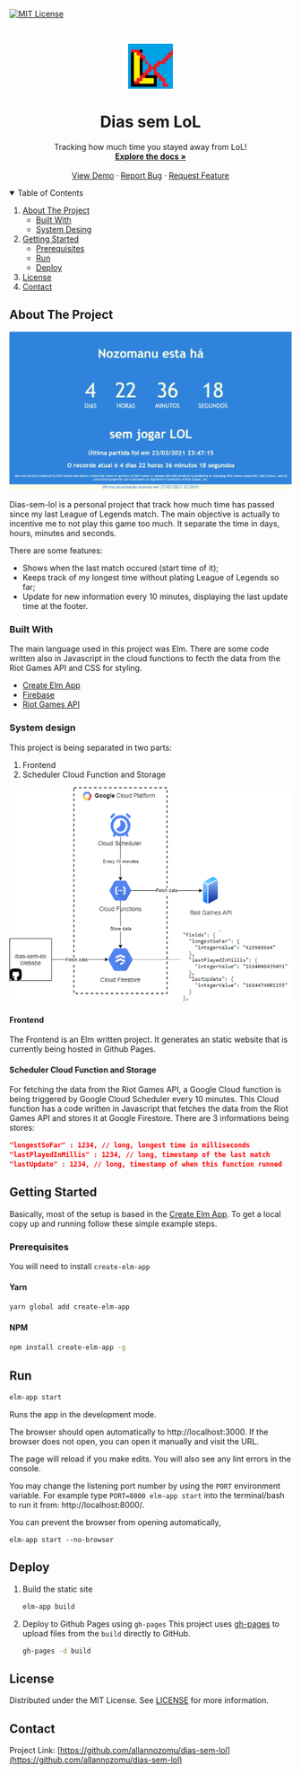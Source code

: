 <!--
This template is based on https://github.com/othneildrew/Best-README-Template
-->

[![MIT License][license-shield]][license-url]



<!-- PROJECT LOGO -->
<br />
<p align="center">
  <a href="https://github.com/allannozomu/dias-sem-lol">
    <img src="public/logo.png" alt="Logo" width="80" height="80">
  </a>

  <h1 align="center">Dias sem LoL</h1>

  <p align="center">
    Tracking how much time you stayed away from LoL!
    <br />
    <a href="https://github.com/allannozomu/dias-sem-lol"><strong>Explore the docs »</strong></a>
    <br />
    <br />
    <a href="https://allannozomu.github.io/dias-sem-lol/">View Demo</a>
    ·
    <a href="https://github.com/allannozomu/dias-sem-lol/issues">Report Bug</a>
    ·
    <a href="https://github.com/allannozomu/dias-sem-lol/issues">Request Feature</a>
  </p>
</p>



<!-- TABLE OF CONTENTS -->
<details open="open">
  <summary>Table of Contents</summary>
  <ol>
    <li>
      <a href="#about-the-project">About The Project</a>
      <ul>
        <li><a href="#built-with">Built With</a></li>
        <li><a href="#system-design">System Desing</a></li>
      </ul>
    </li>
    <li>
      <a href="#getting-started">Getting Started</a>
      <ul>
        <li><a href="#prerequisites">Prerequisites</a></li>
        <li><a href="#run">Run</a></li>
        <li><a href="#deploy">Deploy</a></li>
      </ul>
    </li>
    <li><a href="#license">License</a></li>
    <li><a href="#contact">Contact</a></li>
  </ol>
</details>



<!-- ABOUT THE PROJECT -->
## About The Project

[![Product Name Screen Shot][product-screenshot]](https://example.com)

Dias-sem-lol is a personal project that track how much time has passed since my last League of Legends match. The main objective is actually to incentive me to not play this game too much. It separate the time in days, hours, minutes and seconds.

There are some features:
* Shows when the last match occured (start time of it);
* Keeps track of my longest time without plating League of Legends so far;
* Update for new information every 10 minutes, displaying the last update time at the footer.

### Built With

The main language used in this project was Elm. There are some code written also in Javascript in the cloud functions to fecth the data from the Riot Games API and CSS for styling.
* [Create Elm App](https://github.com/halfzebra/create-elm-app)
* [Firebase](https://firebase.google.com/)
* [Riot Games API](https://developer.riotgames.com/)

### System design

This project is being separated in two parts:
1. Frontend
2. Scheduler Cloud Function and Storage

![Product Name Screen Shot][system-diagram]

#### Frontend

The Frontend is an Elm written project. It generates an static website that is currently being hosted in Github Pages.

#### Scheduler Cloud Function and Storage

For fetching the data from the Riot Games API, a Google Cloud function is being triggered by Google Cloud Scheduler every 10 minutes. 
This Cloud function has a code written in Javascript that fetches the data from the Riot Games API and stores it at Google Firestore.
There are 3 informations being stores:
```json
"longestSoFar" : 1234, // long, longest time in milliseconds
"lastPlayedInMillis" : 1234, // long, timestamp of the last match
"lastUpdate" : 1234, // long, timestamp of when this function runned
```

<!-- GETTING STARTED -->
## Getting Started

Basically, most of the setup is based in the [Create Elm App](https://github.com/halfzebra/create-elm-app/blob/master/template/README.md#elm-app-start).
To get a local copy up and running follow these simple example steps.

### Prerequisites

You will need to install `create-elm-app`

#### Yarn
```sh
yarn global add create-elm-app
```
#### NPM
```sh
npm install create-elm-app -g
```

## Run

```sh
elm-app start
```

Runs the app in the development mode.

The browser should open automatically to http://localhost:3000. If the browser does not open, you can open it manually and visit the URL.

The page will reload if you make edits. You will also see any lint errors in the console.

You may change the listening port number by using the `PORT` environment variable. For example type `PORT=8000 elm-app start` into the terminal/bash to run it from: http://localhost:8000/.

You can prevent the browser from opening automatically,

```
elm-app start --no-browser
```


## Deploy

1. Build the static site
   ``` sh
   elm-app build
   ```
2. Deploy to Github Pages using `gh-pages`
    This project uses [gh-pages](https://www.npmjs.com/package/gh-pages) to upload files from the `build` directly to GitHub.

    ```sh
    gh-pages -d build
    ```

<!-- LICENSE -->
## License

Distributed under the MIT License. See [LICENSE](https://raw.githubusercontent.com/AllanNozomu/dias-sem-lol/main/LICENSE) for more information.


<!-- CONTACT -->
## Contact

Project Link: [https://github.com/allannozomu/dias-sem-lol](https://github.com/allannozomu/dias-sem-lol)

[product-screenshot]: public/screenshot.png
[system-diagram]: public/diagram.png

<!-- Badges -->
[license-shield]: https://img.shields.io/github/license/allannozomu/dias-sem-lol?style=for-the-badge
[license-url]: https://raw.githubusercontent.com/AllanNozomu/dias-sem-lol/main/LICENSE
